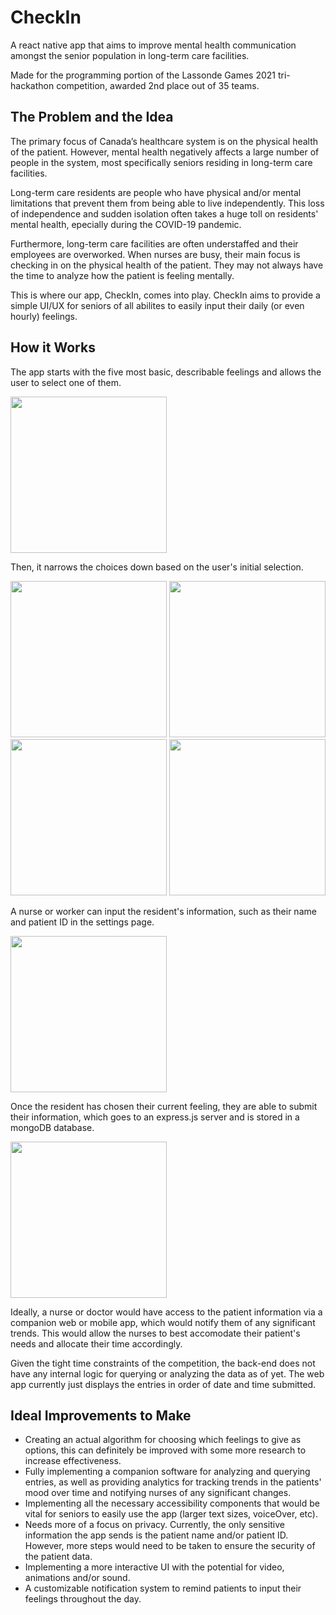 # CheckIn

A react native app that aims to improve mental health communication amongst the senior population in long-term care facilities.

Made for the programming portion of the Lassonde Games 2021 tri-hackathon competition, awarded 2nd place out of 35 teams.

## The Problem and the Idea

The primary focus of Canada’s healthcare system is on the physical health of the patient. However, mental health negatively affects a large number of people in the system, most specifically seniors residing in long-term care facilities.

Long-term care residents are people who have physical and/or mental limitations that prevent them from being able to live independently. This loss of independence and sudden isolation often takes a huge toll on residents' mental health, epecially during the COVID-19 pandemic.

Furthermore, long-term care facilities are often understaffed and their employees are overworked. When nurses are busy, their main focus is checking in on the physical health of the patient. They may not always have the time to analyze how the patient is feeling mentally.

This is where our app, CheckIn, comes into play. CheckIn aims to provide a simple UI/UX for seniors of all abilites to easily input their daily (or even hourly) feelings.

## How it Works

The app starts with the five most basic, describable feelings and allows the user to select one of them.

<img src="pics/Picture1.png" width=250 >

Then, it narrows the choices down based on the user's initial selection.

<img src="pics/Picture3.png" width=250>
<img src="pics/Picture4.png" width=250>
<img src="pics/Picture5.png" width=250>
<img src="pics/Picture6.png" width=250>

A nurse or worker can input the resident's information, such as their name and patient ID in the settings page.

<img src="pics/Picture2.png" width=250>

Once the resident has chosen their current feeling, they are able to submit their information, which goes to an express.js server and is stored in a mongoDB database.

<img src="pics/Picture7.png" width=250>

Ideally, a nurse or doctor would have access to the patient information via a companion web or mobile app, which would notify them of any significant trends. This would allow the nurses to best accomodate their patient's needs and allocate their time accordingly.

Given the tight time constraints of the competition, the back-end does not have any internal logic for querying or analyzing the data as of yet. The web app currently just displays the entries in order of date and time submitted.

## Ideal Improvements to Make

- Creating an actual algorithm for choosing which feelings to give as options, this can definitely be improved with some more research to increase effectiveness.
- Fully implementing a companion software for analyzing and querying entries, as well as providing analytics for tracking trends in the patients' mood over time and notifying nurses of any significant changes.
- Implementing all the necessary accessibility components that would be vital for seniors to easily use the app (larger text sizes, voiceOver, etc).
- Needs more of a focus on privacy. Currently, the only sensitive information the app sends is the patient name and/or patient ID. However, more steps would need to be taken to ensure the security of the patient data.
- Implementing a more interactive UI with the potential for video, animations and/or sound.
- A customizable notification system to remind patients to input their feelings throughout the day.
